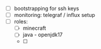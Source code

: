 - [ ] bootstrapping for ssh keys
- [ ] monitoring: telegraf / influx setup
- [ ] roles:
  - [ ] minecraft
  - [ ] java - openjdk17
  - [ ] 
